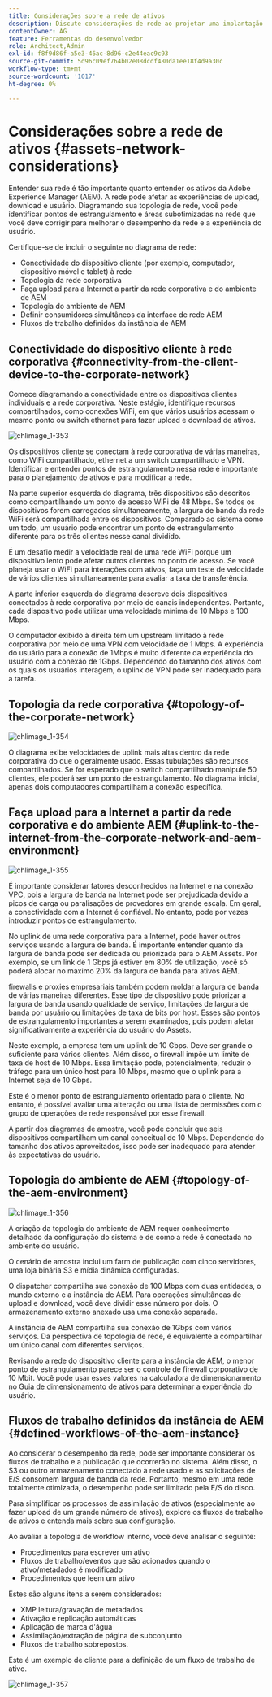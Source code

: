 ```yaml
---
title: Considerações sobre a rede de ativos
description: Discute considerações de rede ao projetar uma implantação do AEM Assets.
contentOwner: AG
feature: Ferramentas do desenvolvedor
role: Architect,Admin
exl-id: f8f9d86f-a5e3-46ac-8d96-c2e44eac9c93
source-git-commit: 5d96c09ef764b02e08dcdf480da1ee18f4d9a30c
workflow-type: tm+mt
source-wordcount: '1017'
ht-degree: 0%

---
```


# Considerações sobre a rede de ativos {#assets-network-considerations}

Entender sua rede é tão importante quanto entender os ativos da Adobe Experience Manager (AEM). A rede pode afetar as experiências de upload, download e usuário. Diagramando sua topologia de rede, você pode identificar pontos de estrangulamento e áreas subotimizadas na rede que você deve corrigir para melhorar o desempenho da rede e a experiência do usuário.

Certifique-se de incluir o seguinte no diagrama de rede:

* Conectividade do dispositivo cliente (por exemplo, computador, dispositivo móvel e tablet) à rede
* Topologia da rede corporativa
* Faça upload para a Internet a partir da rede corporativa e do ambiente de AEM
* Topologia do ambiente de AEM
* Definir consumidores simultâneos da interface de rede AEM
* Fluxos de trabalho definidos da instância de AEM

## Conectividade do dispositivo cliente à rede corporativa {#connectivity-from-the-client-device-to-the-corporate-network}

Comece diagramando a conectividade entre os dispositivos clientes individuais e a rede corporativa. Neste estágio, identifique recursos compartilhados, como conexões WiFi, em que vários usuários acessam o mesmo ponto ou switch ethernet para fazer upload e download de ativos.

![chlimage_1-353](assets/chlimage_1-353.png)

Os dispositivos cliente se conectam à rede corporativa de várias maneiras, como WiFi compartilhado, ethernet a um switch compartilhado e VPN. Identificar e entender pontos de estrangulamento nessa rede é importante para o planejamento de ativos e para modificar a rede.

Na parte superior esquerda do diagrama, três dispositivos são descritos como compartilhando um ponto de acesso WiFi de 48 Mbps. Se todos os dispositivos forem carregados simultaneamente, a largura de banda da rede WiFi será compartilhada entre os dispositivos. Comparado ao sistema como um todo, um usuário pode encontrar um ponto de estrangulamento diferente para os três clientes nesse canal dividido.

É um desafio medir a velocidade real de uma rede WiFi porque um dispositivo lento pode afetar outros clientes no ponto de acesso. Se você planeja usar o WiFi para interações com ativos, faça um teste de velocidade de vários clientes simultaneamente para avaliar a taxa de transferência.

A parte inferior esquerda do diagrama descreve dois dispositivos conectados à rede corporativa por meio de canais independentes. Portanto, cada dispositivo pode utilizar uma velocidade mínima de 10 Mbps e 100 Mbps.

O computador exibido à direita tem um upstream limitado à rede corporativa por meio de uma VPN com velocidade de 1 Mbps. A experiência do usuário para a conexão de 1Mbps é muito diferente da experiência do usuário com a conexão de 1Gbps. Dependendo do tamanho dos ativos com os quais os usuários interagem, o uplink de VPN pode ser inadequado para a tarefa.

## Topologia da rede corporativa {#topology-of-the-corporate-network}

![chlimage_1-354](assets/chlimage_1-354.png)

O diagrama exibe velocidades de uplink mais altas dentro da rede corporativa do que o geralmente usado. Essas tubulações são recursos compartilhados. Se for esperado que o switch compartilhado manipule 50 clientes, ele poderá ser um ponto de estrangulamento. No diagrama inicial, apenas dois computadores compartilham a conexão específica.

## Faça upload para a Internet a partir da rede corporativa e do ambiente AEM {#uplink-to-the-internet-from-the-corporate-network-and-aem-environment}

![chlimage_1-355](assets/chlimage_1-355.png)

É importante considerar fatores desconhecidos na Internet e na conexão VPC, pois a largura de banda na Internet pode ser prejudicada devido a picos de carga ou paralisações de provedores em grande escala. Em geral, a conectividade com a Internet é confiável. No entanto, pode por vezes introduzir pontos de estrangulamento.

No uplink de uma rede corporativa para a Internet, pode haver outros serviços usando a largura de banda. É importante entender quanto da largura de banda pode ser dedicada ou priorizada para o AEM Assets. Por exemplo, se um link de 1 Gbps já estiver em 80% de utilização, você só poderá alocar no máximo 20% da largura de banda para ativos AEM.

firewalls e proxies empresariais também podem moldar a largura de banda de várias maneiras diferentes. Esse tipo de dispositivo pode priorizar a largura de banda usando qualidade de serviço, limitações de largura de banda por usuário ou limitações de taxa de bits por host. Esses são pontos de estrangulamento importantes a serem examinados, pois podem afetar significativamente a experiência do usuário do Assets.

Neste exemplo, a empresa tem um uplink de 10 Gbps. Deve ser grande o suficiente para vários clientes. Além disso, o firewall impõe um limite de taxa de host de 10 Mbps. Essa limitação pode, potencialmente, reduzir o tráfego para um único host para 10 Mbps, mesmo que o uplink para a Internet seja de 10 Gbps.

Este é o menor ponto de estrangulamento orientado para o cliente. No entanto, é possível avaliar uma alteração ou uma lista de permissões com o grupo de operações de rede responsável por esse firewall.

A partir dos diagramas de amostra, você pode concluir que seis dispositivos compartilham um canal conceitual de 10 Mbps. Dependendo do tamanho dos ativos aproveitados, isso pode ser inadequado para atender às expectativas do usuário.

## Topologia do ambiente de AEM {#topology-of-the-aem-environment}

![chlimage_1-356](assets/chlimage_1-356.png)

A criação da topologia do ambiente de AEM requer conhecimento detalhado da configuração do sistema e de como a rede é conectada no ambiente do usuário.

O cenário de amostra inclui um farm de publicação com cinco servidores, uma loja binária S3 e mídia dinâmica configuradas.

O dispatcher compartilha sua conexão de 100 Mbps com duas entidades, o mundo externo e a instância de AEM. Para operações simultâneas de upload e download, você deve dividir esse número por dois. O armazenamento externo anexado usa uma conexão separada.

A instância de AEM compartilha sua conexão de 1Gbps com vários serviços. Da perspectiva de topologia de rede, é equivalente a compartilhar um único canal com diferentes serviços.

Revisando a rede do dispositivo cliente para a instância de AEM, o menor ponto de estrangulamento parece ser o controle de firewall corporativo de 10 Mbit. Você pode usar esses valores na calculadora de dimensionamento no [Guia de dimensionamento de ativos](assets-sizing-guide.md) para determinar a experiência do usuário.

## Fluxos de trabalho definidos da instância de AEM {#defined-workflows-of-the-aem-instance}

Ao considerar o desempenho da rede, pode ser importante considerar os fluxos de trabalho e a publicação que ocorrerão no sistema. Além disso, o S3 ou outro armazenamento conectado à rede usado e as solicitações de E/S consomem largura de banda da rede. Portanto, mesmo em uma rede totalmente otimizada, o desempenho pode ser limitado pela E/S do disco.

Para simplificar os processos de assimilação de ativos (especialmente ao fazer upload de um grande número de ativos), explore os fluxos de trabalho de ativos e entenda mais sobre sua configuração.

Ao avaliar a topologia de workflow interno, você deve analisar o seguinte:

* Procedimentos para escrever um ativo
* Fluxos de trabalho/eventos que são acionados quando o ativo/metadados é modificado
* Procedimentos que leem um ativo

Estes são alguns itens a serem considerados:

* XMP leitura/gravação de metadados
* Ativação e replicação automáticas
* Aplicação de marca d&#39;água
* Assimilação/extração de página de subconjunto
* Fluxos de trabalho sobrepostos.

Este é um exemplo de cliente para a definição de um fluxo de trabalho de ativo.

![chlimage_1-357](assets/chlimage_1-357.png)
